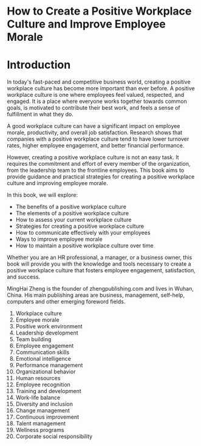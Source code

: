 # How to Create a Positive Workplace Culture and Improve Employee Morale

# Introduction

In today's fast-paced and competitive business world, creating a positive workplace culture has become more important than ever before. A positive workplace culture is one where employees feel valued, respected, and engaged. It is a place where everyone works together towards common goals, is motivated to contribute their best work, and feels a sense of fulfillment in what they do.

A good workplace culture can have a significant impact on employee morale, productivity, and overall job satisfaction. Research shows that companies with a positive workplace culture tend to have lower turnover rates, higher employee engagement, and better financial performance.

However, creating a positive workplace culture is not an easy task. It requires the commitment and effort of every member of the organization, from the leadership team to the frontline employees. This book aims to provide guidance and practical strategies for creating a positive workplace culture and improving employee morale.

In this book, we will explore:

* The benefits of a positive workplace culture
* The elements of a positive workplace culture
* How to assess your current workplace culture
* Strategies for creating a positive workplace culture
* How to communicate effectively with your employees
* Ways to improve employee morale
* How to maintain a positive workplace culture over time

Whether you are an HR professional, a manager, or a business owner, this book will provide you with the knowledge and tools necessary to create a positive workplace culture that fosters employee engagement, satisfaction, and success.

MingHai Zheng is the founder of zhengpublishing.com and lives in Wuhan, China. His main publishing areas are business, management, self-help, computers and other emerging foreword fields.



1. Workplace culture
2. Employee morale
3. Positive work environment
4. Leadership development
5. Team building
6. Employee engagement
7. Communication skills
8. Emotional intelligence
9. Performance management
10. Organizational behavior
11. Human resources
12. Employee recognition
13. Training and development
14. Work-life balance
15. Diversity and inclusion
16. Change management
17. Continuous improvement
18. Talent management
19. Wellness programs
20. Corporate social responsibility


